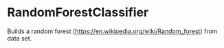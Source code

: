 # RandomForestClassifier

Builds a random forest (https://en.wikipedia.org/wiki/Random_forest) from data set.
